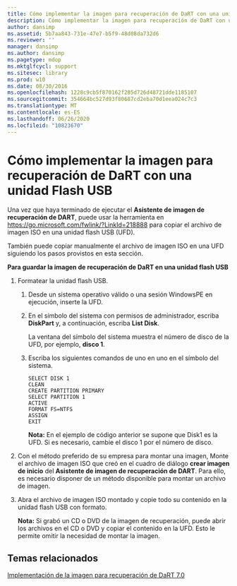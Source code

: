 ```yaml
---
title: Cómo implementar la imagen para recuperación de DaRT con una unidad Flash USB
description: Cómo implementar la imagen para recuperación de DaRT con una unidad Flash USB
author: dansimp
ms.assetid: 5b7aa843-731e-47e7-b5f9-48d08da732d6
ms.reviewer: ''
manager: dansimp
ms.author: dansimp
ms.pagetype: mdop
ms.mktglfcycl: support
ms.sitesec: library
ms.prod: w10
ms.date: 08/30/2016
ms.openlocfilehash: 1228c9cb5f870162f285d726d48721dde1185107
ms.sourcegitcommit: 354664bc527d93f80687cd2eba70d1eea024c7c3
ms.translationtype: MT
ms.contentlocale: es-ES
ms.lasthandoff: 06/26/2020
ms.locfileid: "10823670"
---
```

# Cómo implementar la imagen para recuperación de DaRT con una unidad Flash USB


Una vez que haya terminado de ejecutar el **Asistente de imagen de recuperación de DART**, puede usar la herramienta en <https://go.microsoft.com/fwlink/?LinkId=218888> para copiar el archivo de imagen ISO en una unidad flash USB (UFD).

También puede copiar manualmente el archivo de imagen ISO en una UFD siguiendo los pasos provistos en esta sección.

**Para guardar la imagen de recuperación de DaRT en una unidad flash USB**

1.  Formatear la unidad flash USB.

    1.  Desde un sistema operativo válido o una sesión WindowsPE en ejecución, inserte la UFD.

    2.  En el símbolo del sistema con permisos de administrador, escriba **DiskPart** y, a continuación, escriba **List Disk**.

        La ventana del símbolo del sistema muestra el número de disco de la UFD, por ejemplo, **disco 1**.

    3.  Escriba los siguientes comandos de uno en uno en el símbolo del sistema.

        ``` syntax
        SELECT DISK 1
        CLEAN
        CREATE PARTITION PRIMARY
        SELECT PARTITION 1
        ACTIVE
        FORMAT FS=NTFS
        ASSIGN
        EXIT
        ```

        **Nota:**  En el ejemplo de código anterior se supone que Disk1 es la UFD. Si es necesario, cambie el disco 1 por el número de disco.

         

2.  Con el método preferido de su empresa para montar una imagen, Monte el archivo de imagen ISO que creó en el cuadro de diálogo **crear imagen de inicio** del **Asistente de imagen de recuperación de DART**. Para ello, es necesario disponer de un método disponible para montar un archivo de imagen.

3.  Abra el archivo de imagen ISO montado y copie todo su contenido en la unidad flash USB con formato.

    **Nota:**  Si grabó un CD o DVD de la imagen de recuperación, puede abrir los archivos en el CD o DVD y copiar el contenido en la UFD. Esto le permite omitir la necesidad de montar la imagen.

     

## Temas relacionados


[Implementación de la imagen para recuperación de DaRT 7.0](deploying-the-dart-70-recovery-image-dart-7.md)

 

 





